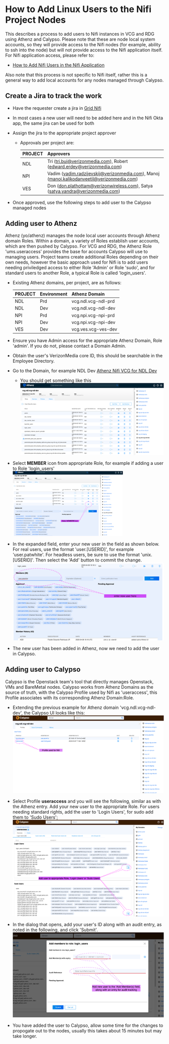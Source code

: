 # How to Add Linux Users to the Nifi Project Nodes

This describes a process to add users to Nifi instances in VCG and RDG using Athenz and Calypso. Please note that these are node local system accounts, so they will provide access to the Nifi nodes (for example, ability to ssh into the node) but will not provide access to the Nifi application itself. For Nifi application access, please refer to:

  * [How to Add Nifi Users in the Nifi Application](https://git.ouroath.com/hadoop/docs/blob/master/internal/Nifi/AdminTasks/Add_users_to_nifi.md)

Also note that this process is not specific to Nifi itself, rather this is a general way to add local accounts for any nodes managed through Calypso.

## Create a Jira to track the work

* Have the requester create a jira in [Grid Nifi](https://jira.vzbuilders.com/projects/NIFI)

* In most cases a new user will need to be added here and in the Nifi Okta app, the same jira can be used for both

* Assign the jira to the appropriate project approver
  * Approvals per project are:

    PROJECT | Approvers
    ------- | ---------
    NDL | Tri (tri.bui@verizonmedia.com), Robert (edward.erdey@verizonmedia.com)
    NPI | Vadim (vadim.radzijevskij@verizonmedia.com), Manoj (manoj.kalikodanveetil@verizonmedia.com)
    VES | Don (don.plathottam@verizonwireless.com), Satya (satya.yandra@verizonmedia.com)

* Once approved, use the following steps to add user to the Calypso managed nodes


## Adding user to Athenz 

Athenz (yo/athenz) manages the node local user accounts through Athenz domain Roles. Within a domain, a variety of Roles establish user accounts, which are then pushed by Calypso. For VCG and RDG, the Athenz Role 'ums.useraccess' provides the base for accounts Calypso will use to managing users. Project teams create additional Roles depending on their own needs, however the basic approach used for Nifi is to add users needing priviledged access to either Role 'Admin' or Role 'sudo', and for standard users to another Role, a typical Role is called 'login_users'. 

* Existing Athenz domains, per project, are as follows:

  PROJECT|Environment|Athenz Domain
  -------|-----------|-------------
  NDL|Prd|vcg.ndl.vcg-ndl-prd
  NDL|Dev|vcg.ndl.vcg-ndl-dev
  NPI|Prd|vcg.npi.vcg-npi-prd
  NPI|Dev|vcg.npi.vcg-npi-dev
  VES|Dev|vcg.ves.vcg-ves-dev


* Ensure you have Admin access for the appropriate Athenz Domain, Role 'admin'. If you do not, please contact a Domain Admin.

* Obtain the user's VerizonMedia core ID, this should be searchable in the Employee Directory.

* Go to the Domain, for example NDL Dev [Athenz Nifi VCG for NDL Dev](https://ui.athenz.ouroath.com/domain/vcg.ndl.vcg-ndl-dev/role)

  * You should get something like this
    ![user dialog](./Add_users_to_nifi__supporting/ath_cal_users1.png)

* Select **MEMBER** icon from appropriate Role, for example if adding a user to Role 'login_users'
  <img src="./Add_users_to_nifi__supporting/ath_cal_users2.png" width="350">

* In the expanded field, enter your new user in the field as shown below. For real users, use the format 'user.[USERID]', for example 'user.patwhite'. For headless users, be sure to use the format 'unix.[USERID]'. Then select the 'Add' button to commit the change. 
  ![user dialog](./Add_users_to_nifi__supporting/ath_cal_users3.png)

* The new user has been added in Athenz, now we need to add the user in Calypso. 

## Adding user to Calypso

Calypso is the Openstack team's tool that directly manages Openstack, VMs and BareMetal nodes. Calypso works from Athenz Domains as the source of truth, with the Calypso Profile used by Nifi as 'useraccess', this Profile associates with its corresponding Athenz Domain:Role. 

* Extending the previous example for Athenz domain 'vcg.ndl.vcg-ndl-dev', the Calypso UI looks like this: 
  ![user info](./Add_users_to_nifi__supporting/ath_cal_users4.png)

* Select Profile **useraccess** and you will see the following, similar as with the Athenz entry. Add your new user to the appropriate Role. For users needing standard rights, add the user to 'Login Users', for sudo add them to 'Sudo Users'; 
  ![user info](./Add_users_to_nifi__supporting/ath_cal_users5.png)

* In the dialog that opens, add your user's ID along with an audit entry, as noted in the following, and click 'Submit'.
  ![user info](./Add_users_to_nifi__supporting/ath_cal_users6.png)

* You have added the user to Calypso, allow some time for the changes to propogate out to the nodes, usually this takes about 15 minutes but may take longer. 
